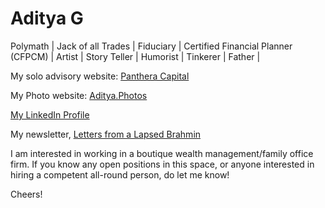 # Aditya G

Polymath | Jack of all Trades | Fiduciary | Certified Financial Planner (CFPCM) | Artist | Story Teller | Humorist | Tinkerer | Father |

My solo advisory website: [Panthera Capital](https://www.pantheracapital.in)

My Photo website: [Aditya.Photos](https://adityag.netlify.app)

[My LinkedIn Profile](https://www.linkedin.com/in/aditya-g-946700b9/)

My newsletter, [Letters from a Lapsed Brahmin](https://buttondown.email/adityag)


I am interested in working in a boutique wealth management/family office firm. If you know any open positions in this space, or anyone interested in hiring a competent all-round person, do let me know!

Cheers!
